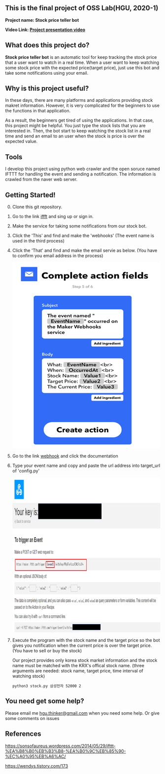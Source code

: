 ## This is the final project of OSS Lab(HGU, 2020-1)
**Project name: Stock price teller bot**


**Video Link: [Project presentation video](https://youtu.be/GYCX6G9wAZw)**

## What does this project do?

**Stock price teller bot** is an automatic tool for keep tracking the stock price that a user want to watch in a real time.
When a user want to keep watching some stock price with the expected price(target price), just use this bot and take some notifications using your email.


## Why is this project useful?
In these days, there are many platforms and applications providing stock makret information. 
However, it is very complicated for the beginners to use the functions in that application. 

As a result, the beginners get tired of using the applications.
In that case, this project might be helpful. You just type the stock lists that you are interested in. 
Then, the bot start to keep watching the stock list in a real time and send an email to an user when the stock is price is over the expected value.


## Tools
I develop this project using python web crawler and the open soruce named IFTTT for handling the event and sending a notification.
The information is crawled from the naver web server.


## Getting Started!

0. Clone this git repository.

1. Go to the link [iffft](https://ifttt.com/) and sing up or sign in.

2. Make the service for taking some notifications from our stock bot.
  1. Click the 'This' and find and make the 'webhooks' (The event name is used in the third process)
  
  2. Click the 'That' and find and make the email servie as below. (You have to confirm you email address in the process)
     <center><img src="/img/email.png" width="600" height="600"></center>
  
  3. Go to the link [webhook](https://ifttt.com/maker_webhooks) and click the documentation
  
  4. Type your event name and copy and paste the url address into target_url of 'config.py'
    <center><img src="/img/url.png" width="500" height="500"></center>
   
   
  5. Execute the program with the stock name and the target price so the bot gives you notification when the current price is over the        target price.(You have to sell or buy the stock)
  
     Our project provides only korea stock market information and the stock name must be matched with the KRX's offical stock name.
     (three arguments are needed: stock name, target price, time interval of watching stock)
    
      ```
      python3 stock.py 삼성전자 52000 2
      ```
  
  

## You need get some help?

Please email me hgu.thinker@gmail.com when you need some help. Or give some comments on issues


## References
https://sonsofaureus.wordpress.com/2014/05/29/ifttt-%EA%B8%B0%EB%B3%B8-%EA%B0%9C%EB%85%90-%EC%A0%95%EB%A6%AC/

https://wendys.tistory.com/173
